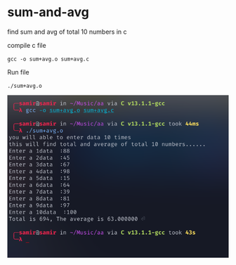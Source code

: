 # sum-and-avg
find sum and avg of total 10 numbers in c



compile  c file 

```
gcc -o sum+avg.o sum+avg.c
```

Run file 
```
./sum+avg.o
```
![This is an image](./sum+avg.png)


